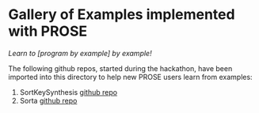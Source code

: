 # Gallery of Examples implemented with PROSE

*Learn to [program by example] by example!* 

The following github repos, started during the hackathon, have been imported into this directory to help new PROSE users learn from examples:

1. SortKeySynthesis [github repo](https://github.com/rohanpadhye/SortKeySynthesis)
2. Sorta [github repo](https://github.com/ekiwi/sorta)

